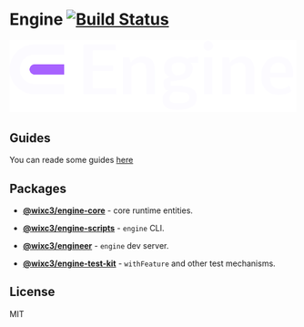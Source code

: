 # Engine [![Build Status](https://github.com/wixplosives/engine/workflows/tests/badge.svg)](https://github.com/wixplosives/engine/actions)

![Engine logo](./guides/static/img/logo_dark.svg)

## Guides

You can reade some guides [here](https://plisovyi.github.io/engine/guides/)

## Packages

- **[@wixc3/engine-core](https://github.com/wixplosives/engine/tree/master/packages/core)** - core runtime entities.

- **[@wixc3/engine-scripts](https://github.com/wixplosives/engine/tree/master/packages/scripts)** - `engine` CLI.

- **[@wixc3/engineer](https://github.com/wixplosives/engine/tree/master/packages/engineer)** - `engine` dev server.

- **[@wixc3/engine-test-kit](https://github.com/wixplosives/engine/tree/master/packages/test-kit)** - `withFeature` and other test mechanisms.

## License

MIT
